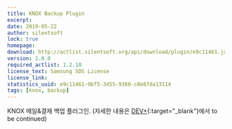 ```yaml
---
title: KNOX Backup Plugin
excerpt: 
date: 2019-05-22
author: silentsoft
lock: true
homepage: 
download: http://actlist.silentsoft.org/api/download/plugin/e9c11461.jar
version: 1.0.0
required_actlist: 1.2.10
license_text: Samsung SDS License
license_link: 
statistics_uuid: e9c11461-9bf5-3455-9360-c0e87da13114
tags: [knox, backup]
---
```


KNOX 메일&결재 백업 플러그인. (자세한 내용은 [DEV+](http://devplus.sdsdev.co.kr/dev/ssologin?url=http://devplus.sdsdev.co.kr/qna/t/topic/7632){:target="_blank"}에서 to be continued)